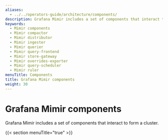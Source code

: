 ```yaml
---
aliases:
  - ../../operators-guide/architecture/components/
description: Grafana Mimir includes a set of components that interact to form a cluster.
keywords:
  - Mimir components
  - Mimir compactor
  - Mimir distributor
  - Mimir ingester
  - Mimir querier
  - Mimir query-frontend
  - Mimir store-gateway
  - Mimir overrides-exporter
  - Mimir query-scheduler
  - Mimir ruler
menuTitle: Components
title: Grafana Mimir components
weight: 30
---
```


# Grafana Mimir components

Grafana Mimir includes a set of components that interact to form a cluster.

{{< section menuTitle="true" >}}
